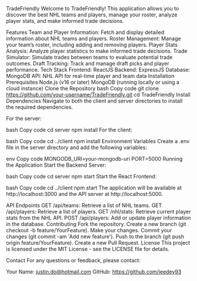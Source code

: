 TradeFriendly
Welcome to TradeFriendly! This application allows you to discover the best NHL teams and players, manage your roster, analyze player stats, and make informed trade decisions.

Features
Team and Player Information: Fetch and display detailed information about NHL teams and players.
Roster Management: Manage your team’s roster, including adding and removing players.
Player Stats Analysis: Analyze player statistics to make informed trade decisions.
Trade Simulator: Simulate trades between teams to evaluate potential trade outcomes.
Draft Tracking: Track and manage draft picks and player performance.
Tech Stack
Frontend: ReactJS
Backend: ExpressJS
Database: MongoDB
API: NHL API for real-time player and team data
Installation
Prerequisites
Node.js (v16 or later)
MongoDB (running locally or using a cloud instance)
Clone the Repository
bash
Copy code
git clone https://github.com/your-username/TradeFriendly.git
cd TradeFriendly
Install Dependencies
Navigate to both the client and server directories to install the required dependencies.

For the server:

bash
Copy code
cd server
npm install
For the client:

bash
Copy code
cd ../client
npm install
Environment Variables
Create a .env file in the server directory and add the following variables:

env
Copy code
MONGODB_URI=your-mongodb-uri
PORT=5000
Running the Application
Start the Backend Server:

bash
Copy code
cd server
npm start
Start the React Frontend:

bash
Copy code
cd ../client
npm start
The application will be available at http://localhost:3000 and the API server at http://localhost:5000.

API Endpoints
GET /api/teams: Retrieve a list of NHL teams.
GET /api/players: Retrieve a list of players.
GET /nhl/stats: Retrieve current player stats from the NHL API.
POST /api/players: Add or update player information in the database.
Contributing
Fork the repository.
Create a new branch (git checkout -b feature/YourFeature).
Make your changes.
Commit your changes (git commit -am 'Add new feature').
Push to the branch (git push origin feature/YourFeature).
Create a new Pull Request.
License
This project is licensed under the MIT License - see the LICENSE file for details.

Contact
For any questions or feedback, please contact:

Your Name: justin.do@hotmail.com
GitHub: https://github.com/jeedey93
